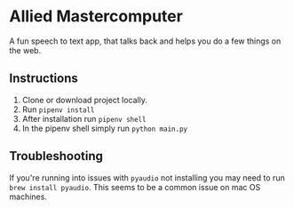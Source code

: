 # Allied Mastercomputer

A fun speech to text app, that talks back and helps you do a few things on the web.

## Instructions
1. Clone or download project locally.
2. Run `pipenv install`
3. After installation run `pipenv shell`
4. In the pipenv shell simply run `python main.py`

## Troubleshooting
If you're running into issues with `pyaudio` not installing you may need to run `brew install pyaudio`. This seems to be a common issue on mac OS machines.
